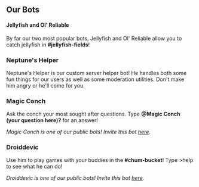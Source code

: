 ## Our Bots

#### Jellyfish and Ol' Reliable
By far our two most popular bots, Jellyfish and Ol' Reliable allow you to catch jellyfish in **#jellyfish-fields**!

### Neptune's Helper
Neptune's Helper is our custom server helper bot! He handles both some fun things for our users as well as some moderation utilities. Don't make him angry or he'll come for you.

### Magic Conch
Ask the conch your most sought after questions. Type **@Magic Conch \(your question here)?** for an answer!

*Magic Conch is one of our public bots! Invite this bot [here](https://invite.bikinibottomdiscord.org/conch).*

### Droiddevic
Use him to play games with your buddies in the **#chum-bucket**! Type >help to see what he can do!

*Droiddevic is one of our public bots! Invite this bot [here](https://invite.bikinibottomdiscord.org/droid).*